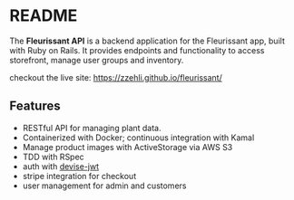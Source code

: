 # README

The **Fleurissant API** is a backend application for the Fleurissant app, built with Ruby on Rails. It provides endpoints and functionality to access storefront, manage user groups and inventory.

checkout the live site: https://zzehli.github.io/fleurissant/

## Features

- RESTful API for managing plant data.
- Containerized with Docker; continuous integration with Kamal
- Manage product images with ActiveStorage via AWS S3
- TDD with RSpec
- auth with [devise-jwt](https://github.com/waiting-for-dev/devise-jwt)
- stripe integration for checkout
- user management for admin and customers